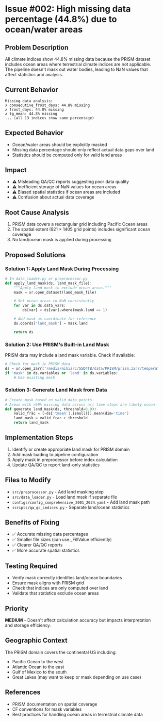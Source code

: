 # Issue #002: High missing data percentage (44.8%) due to ocean/water areas

## Problem Description
All climate indices show 44.8% missing data because the PRISM dataset includes ocean areas where terrestrial climate indices are not applicable. The pipeline doesn't mask out water bodies, leading to NaN values that affect statistics and analysis.

## Current Behavior
```
Missing data analysis:
✗ consecutive_frost_days: 44.8% missing
✗ frost_days: 44.8% missing
✗ tg_mean: 44.8% missing
... (all 13 indices show same percentage)
```

## Expected Behavior
- Ocean/water areas should be explicitly masked
- Missing data percentage should only reflect actual data gaps over land
- Statistics should be computed only for valid land areas

## Impact
- ⚠️ Misleading QA/QC reports suggesting poor data quality
- ⚠️ Inefficient storage of NaN values for ocean areas
- ⚠️ Biased spatial statistics if ocean areas are included
- ⚠️ Confusion about actual data coverage

## Root Cause Analysis
1. PRISM data covers a rectangular grid including Pacific Ocean areas
2. The spatial extent (621 × 1405 grid points) includes significant ocean coverage
3. No land/ocean mask is applied during processing

## Proposed Solutions

### Solution 1: Apply Land Mask During Processing
```python
# In data_loader.py or preprocessor.py
def apply_land_mask(ds, land_mask_file):
    """Apply land mask to exclude ocean areas."""
    mask = xr.open_dataset(land_mask_file)

    # Set ocean areas to NaN consistently
    for var in ds.data_vars:
        ds[var] = ds[var].where(mask.land == 1)

    # Add mask as coordinate for reference
    ds.coords['land_mask'] = mask.land

    return ds
```

### Solution 2: Use PRISM's Built-in Land Mask
PRISM data may include a land mask variable. Check if available:
```python
# Check for mask in PRISM data
ds = xr.open_zarr('/media/mihiarc/SSD4TB/data/PRISM/prism.zarr/temperature')
if 'mask' in ds.variables or 'land' in ds.variables:
    # Use existing mask
```

### Solution 3: Generate Land Mask from Data
```python
# Create mask based on valid data points
# Areas with >90% missing data across all time steps are likely ocean
def generate_land_mask(ds, threshold=0.9):
    valid_frac = (~ds['tmean'].isnull()).mean(dim='time')
    land_mask = valid_frac > threshold
    return land_mask
```

## Implementation Steps
1. Identify or create appropriate land mask for PRISM domain
2. Add mask loading to pipeline configuration
3. Apply mask in preprocessor before index calculation
4. Update QA/QC to report land-only statistics

## Files to Modify
- `src/preprocessor.py` - Add land masking step
- `src/data_loader.py` - Load land mask if separate file
- `configs/config_comprehensive_2001_2024.yaml` - Add land mask path
- `scripts/qa_qc_indices.py` - Separate land/ocean statistics

## Benefits of Fixing
- ✅ Accurate missing data percentages
- ✅ Smaller file sizes (can use _FillValue efficiently)
- ✅ Clearer QA/QC reports
- ✅ More accurate spatial statistics

## Testing Required
- Verify mask correctly identifies land/ocean boundaries
- Ensure mask aligns with PRISM grid
- Check that indices are only computed over land
- Validate that statistics exclude ocean areas

## Priority
**MEDIUM** - Doesn't affect calculation accuracy but impacts interpretation and storage efficiency.

## Geographic Context
The PRISM domain covers the continental US including:
- Pacific Ocean to the west
- Atlantic Ocean to the east
- Gulf of Mexico to the south
- Great Lakes (may want to keep or mask depending on use case)

## References
- PRISM documentation on spatial coverage
- CF conventions for mask variables
- Best practices for handling ocean areas in terrestrial climate data
